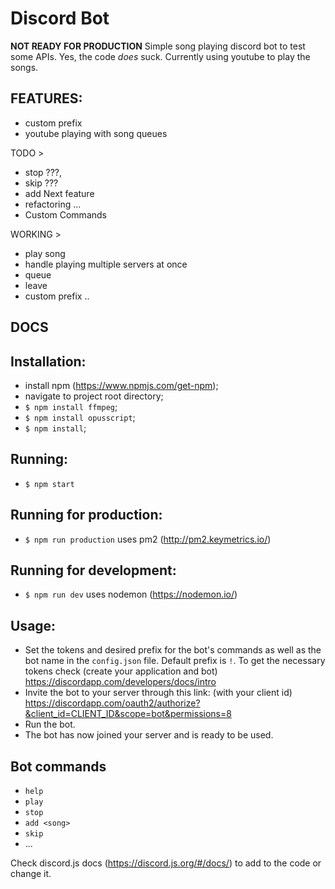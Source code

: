 # Discord Bot
**NOT READY FOR PRODUCTION** 
 Simple song playing discord bot to test some APIs. Yes, the code _does_ suck.
 Currently using youtube to play the songs.

 ## FEATURES:
 - custom prefix
 - youtube playing with song queues

TODO >
 - stop ???,
 - skip ???
 - add Next feature
 - refactoring ...
 - Custom Commands

WORKING >
 - play song
 - handle playing multiple servers at once
 - queue
 - leave
 - custom prefix ..

## DOCS

## Installation:
 - install npm (https://www.npmjs.com/get-npm);
 - navigate to project root directory;
 - `$ npm install ffmpeg`;
 - `$ npm install opusscript`;
 - `$ npm install`;

## Running:
 - `$ npm start`

## Running for production:
- `$ npm run production`  uses pm2 (http://pm2.keymetrics.io/) 

## Running for development:
  - `$ npm run dev`  uses nodemon (https://nodemon.io/) 

## Usage:
 - Set the tokens and desired prefix for the bot's commands
 as well as the bot name in the `config.json` file. Default prefix is `!`.
 To get the necessary tokens check (create your application and bot) https://discordapp.com/developers/docs/intro
 - Invite the bot to your server through this link: (with your client id) https://discordapp.com/oauth2/authorize?&client_id=CLIENT_ID&scope=bot&permissions=8
 - Run the bot.
 - The bot has now joined your server and is ready to be used.

 ## Bot commands
 - `help`
 - `play`
 - `stop`
 - `add <song>`
 - `skip`
 - ...


Check discord.js docs (https://discord.js.org/#/docs/) to add to the code or change it.
